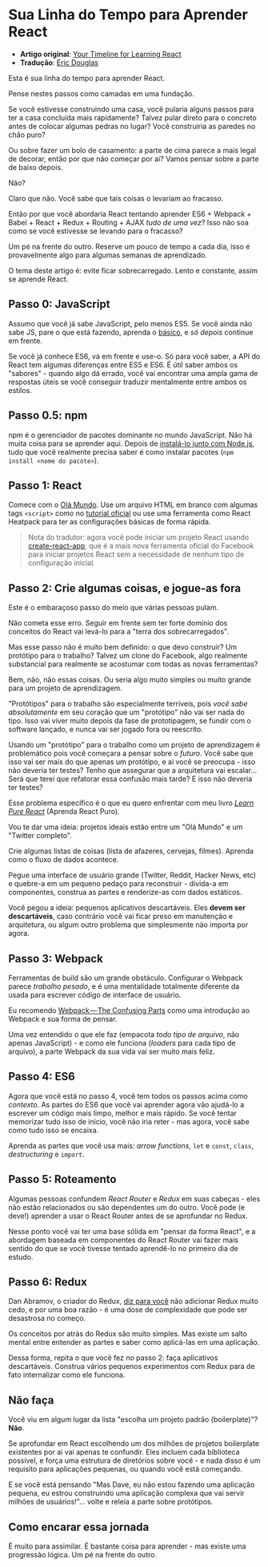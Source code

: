 # Sua Linha do Tempo para Aprender React

* **Artigo original**: [Your Timeline for Learning React](https://daveceddia.com/timeline-for-learning-react/)
* **Tradução**: [Eric Douglas](https://github.com/ericdouglas)

Esta é sua linha do tempo para aprender React.

Pense nestes passos como camadas em uma fundação.

Se você estivesse construindo uma casa, você pularia alguns passos para ter a casa concluída mais rapidamente? Talvez pular direto para o concreto antes de colocar algumas pedras no lugar? Você construiria as paredes no chão puro?

Ou sobre fazer um bolo de casamento: a parte de cima parece a mais legal de decorar, então por que não começar por ai? Vamos pensar sobre a parte de baixo depois.

Não?

Claro que não. Você sabe que tais coisas o levariam ao fracasso.

Então por que você abordaria React tentando aprender ES6 + Webpack + Babel + React + Redux + Routing + AJAX *tudo de uma vez*? Isso não soa como se você estivesse se levando para o fracasso?

Um pé na frente do outro. Reserve um pouco de tempo a cada dia, isso é provavelmente algo para algumas semanas de aprendizado.

O tema deste artigo é: evite ficar sobrecarregado. Lento e constante, assim se aprende React.

## Passo 0: JavaScript

Assumo que você já sabe JavaScript, pelo menos ES5. Se você ainda não sabe JS, pare o que está fazendo, aprenda o [básico](https://developer.mozilla.org/pt-BR/docs/Aprender/Getting_started_with_the_web/JavaScript_basico), e *só depois* continue em frente.

Se você já conhece ES6, vá em frente e use-o. Só para você saber, a API do React tem algumas diferenças entre ES5 e ES6. É útil saber ambos os "sabores" - quando algo dá errado, você vai encontrar uma ampla gama de respostas úteis se você conseguir traduzir mentalmente entre ambos os estilos.

## Passo 0.5: npm

npm é o gerenciador de pacotes dominante no mundo JavaScript. Não há muita coisa para se aprender aqui. Depois de [instalá-lo junto com Node.js](https://nodejs.org/en/), tudo que você realmente precisa saber é como instalar pacotes (`npm install <nome do pacote>`).

## Passo 1: React

Comece com o [Olá Mundo](https://daveceddia.com/test-drive-react). Use um arquivo HTML em branco com algumas tags `<script>` como no [tutorial oficial](https://facebook.github.io/react/docs/tutorial.html) ou use uma ferramenta como React Heatpack para ter as configurações básicas de forma rápida.

> Nota do tradutor: agora você pode iniciar um projeto React usando [create-react-app](https://github.com/facebookincubator/create-react-app), que é a mais nova ferramenta oficial do Facebook para iniciar projetos React sem a necessidade de nenhum tipo de configuração inicial.

## Passo 2: Crie algumas coisas, e jogue-as fora

Este é o embaraçoso passo do meio que várias pessoas pulam.

Não cometa esse erro. Seguir em frente sem ter forte domínio dos conceitos do React vai levá-lo para a "terra dos sobrecarregados".

Mas esse passo não é muito bem definido: o que devo construir? Um protótipo para o trabalho? Talvez um clone do Facebook, algo realmente substancial para realmente se acostumar com todas as novas ferramentas?

Bem, não, não essas coisas. Ou seria algo muito simples ou muito grande para um projeto de aprendizagem.

"Protótipos" para o trabalho são especialmente terríveis, pois *você sabe absolutamente* em seu coração que um "protótipo" não vai ser nada do tipo. Isso vai viver muito depois da fase de prototipagem, se fundir com o software lançado, e nunca vai ser jogado fora ou reescrito.

Usando um "protótipo" para o trabalho como um projeto de aprendizagem é problemático pois você começara a pensar sobre o *futuro*. Você sabe que isso vai ser mais do que apenas um protótipo, e ai você se preocupa - isso não deveria ter testes? Tenho que assegurar que a arquitetura vai escalar... Será que terei que refatorar essa confusão mais tarde? E isso não deveria ter testes?

Esse problema específico é o que eu quero enfrentar com meu livro *[Learn Pure React](https://daveceddia.com/learn-pure-react/)* (Aprenda React Puro).

Vou te dar uma ideia: projetos ideais estão entre um "Olá Mundo" e um "Twitter completo".

Crie algumas listas de coisas (lista de afazeres, cervejas, filmes). Aprenda como o fluxo de dados acontece.

Pegue uma interface de usuário grande (Twitter, Reddit, Hacker News, etc) e quebre-a em um pequeno pedaço para reconstruir - divida-a em componentes, construa as partes e renderize-as com dados estáticos.

Você pegou a ideia: pequenos aplicativos descartáveis. Eles **devem ser descartáveis**, caso contrário você vai ficar preso em manutenção e arquitetura, ou algum outro problema que simplesmente não importa por agora.

## Passo 3: Webpack

Ferramentas de build são um grande obstáculo. Configurar o Webpack parece *trabalho pesado*, e é uma mentalidade totalmente diferente da usada para escrever código de interface de usuário.

Eu recomendo [Webpack — The Confusing Parts](https://medium.com/@rajaraodv/webpack-the-confusing-parts-58712f8fcad9#.tbe59m7ep) como uma introdução ao Webpack e sua forma de pensar.

Uma vez entendido o que ele faz (empacota *todo tipo de arquivo*, não apenas JavaScript) - e como ele funciona (*loaders* para cada tipo de arquivo), a parte Webpack da sua vida vai ser muito mais feliz.

## Passo 4: ES6

Agora que você está no passo 4, você tem todos os passos acima como *contexto*. As partes do ES6 que você vai aprender agora vão ajudá-lo a escrever um código mais limpo, melhor e mais rápido. Se você tentar memorizar tudo isso de início, você não iria reter - mas agora, você sabe como tudo isso se encaixa.

Aprenda as partes que você usa mais: *arrow functions*, `let` e `const`, `class`, *destructuring* e `import`.

## Passo 5: Roteamento

Algumas pessoas confundem *React Router* e *Redux* em suas cabeças - eles não estão relacionados ou são dependentes um do outro. Você pode (e deve!) aprender a usar o React Router antes de se aprofundar no Redux.

Nesse ponto você vai ter uma base sólida em "pensar da forma React", e a abordagem baseada em componentes do React Router vai fazer mais sentido do que se você tivesse tentado aprendê-lo no primeiro dia de estudo.

## Passo 6: Redux

Dan Abramov, o criador do Redux, [diz para você](https://github.com/gaearon/react-makes-you-sad) não adicionar Redux muito cedo, e por uma boa razão - é uma dose de complexidade que pode ser desastrosa no começo.

Os conceitos por atrás do Redux são muito simples. Mas existe um salto mental entre entender as partes e saber como aplicá-las em uma aplicação.

Dessa forma, repita o que você fez no passo 2: faça aplicativos descartáveis. Construa vários pequenos experimentos com Redux para de fato internalizar como ele funciona.

## Não faça

Você viu em algum lugar da lista "escolha um projeto padrão (boilerplate)"? **Não**.

Se aprofundar em React escolhendo um dos milhões de projetos boilerplate existentes por ai vai apenas te confundir. Eles incluem cada biblioteca possível, e força uma estrutura de diretórios sobre você - e nada disso é um requisito para aplicações pequenas, ou quando você está começando.

E se você está pensando "Mas Dave, eu não estou fazendo uma aplicação pequena, eu estrou construindo uma aplicação complexa que vai servir milhões de usuários!"... volte e releia a parte sobre protótipos.

## Como encarar essa jornada

É muito para assimilar. É bastante coisa para aprender - mas existe uma progressão lógica. Um pé na frente do outro.
